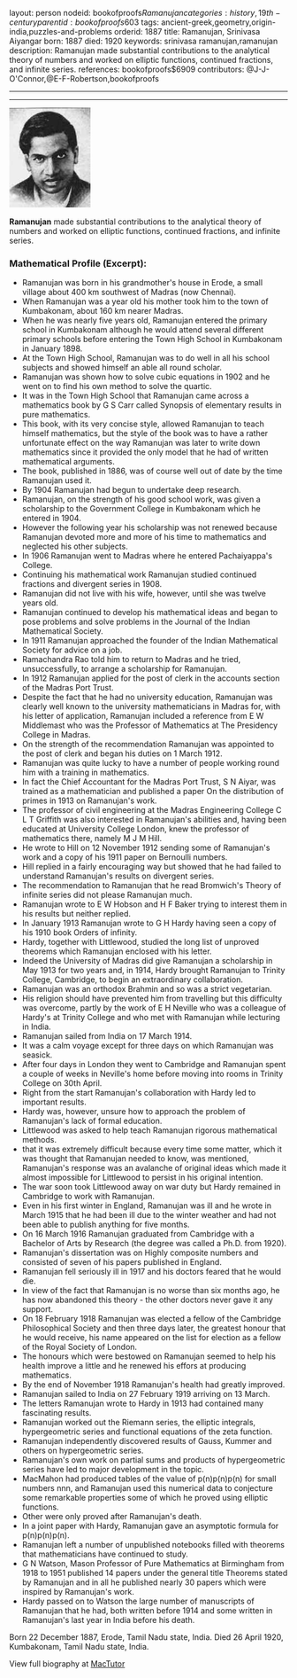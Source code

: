 layout: person
nodeid: bookofproofs$Ramanujan
categories: history,19th-century
parentid: bookofproofs$603
tags: ancient-greek,geometry,origin-india,puzzles-and-problems
orderid: 1887
title: Ramanujan, Srinivasa Aiyangar
born: 1887
died: 1920
keywords: srinivasa ramanujan,ramanujan
description: Ramanujan made substantial contributions to the analytical theory of numbers and worked on elliptic functions, continued fractions, and infinite series.
references: bookofproofs$6909
contributors: @J-J-O'Connor,@E-F-Robertson,bookofproofs

---



---

![Ramanujan.jpg](https://github.com/bookofproofs/bookofproofs.github.io/blob/main/_sources/_assets/images/portraits/Ramanujan.jpg?raw=true)

**Ramanujan** made substantial contributions to the analytical theory of numbers and worked on elliptic functions, continued fractions, and infinite series.

### Mathematical Profile (Excerpt):
* Ramanujan was born in his grandmother's house in Erode, a small village about 400 km southwest of Madras (now Chennai).
* When Ramanujan was a year old his mother took him to the town of Kumbakonam, about 160 km nearer Madras.
* When he was nearly five years old, Ramanujan entered the primary school in Kumbakonam although he would attend several different primary schools before entering the Town High School in Kumbakonam in January 1898.
* At the Town High School, Ramanujan was to do well in all his school subjects and showed himself an able all round scholar.
* Ramanujan was shown how to solve cubic equations in 1902 and he went on to find his own method to solve the quartic.
* It was in the Town High School that Ramanujan came across a mathematics book by G S Carr called Synopsis of elementary results in pure mathematics.
* This book, with its very concise style, allowed Ramanujan to teach himself mathematics, but the style of the book was to have a rather unfortunate effect on the way Ramanujan was later to write down mathematics since it provided the only model that he had of written mathematical arguments.
* The book, published in 1886, was of course well out of date by the time Ramanujan used it.
* By 1904 Ramanujan had begun to undertake deep research.
* Ramanujan, on the strength of his good school work, was given a scholarship to the Government College in Kumbakonam which he entered in 1904.
* However the following year his scholarship was not renewed because Ramanujan devoted more and more of his time to mathematics and neglected his other subjects.
* In 1906 Ramanujan went to Madras where he entered Pachaiyappa's College.
* Continuing his mathematical work Ramanujan studied continued fractions and divergent series in 1908.
* Ramanujan did not live with his wife, however, until she was twelve years old.
* Ramanujan continued to develop his mathematical ideas and began to pose problems and solve problems in the Journal of the Indian Mathematical Society.
* In 1911 Ramanujan approached the founder of the Indian Mathematical Society for advice on a job.
* Ramachandra Rao told him to return to Madras and he tried, unsuccessfully, to arrange a scholarship for Ramanujan.
* In 1912 Ramanujan applied for the post of clerk in the accounts section of the Madras Port Trust.
* Despite the fact that he had no university education, Ramanujan was clearly well known to the university mathematicians in Madras for, with his letter of application, Ramanujan included a reference from E W Middlemast who was the Professor of Mathematics at The Presidency College in Madras.
* On the strength of the recommendation Ramanujan was appointed to the post of clerk and began his duties on 1 March 1912.
* Ramanujan was quite lucky to have a number of people working round him with a training in mathematics.
* In fact the Chief Accountant for the Madras Port Trust, S N Aiyar, was trained as a mathematician and published a paper On the distribution of primes in 1913 on Ramanujan's work.
* The professor of civil engineering at the Madras Engineering College C L T Griffith was also interested in Ramanujan's abilities and, having been educated at University College London, knew the professor of mathematics there, namely M J M Hill.
* He wrote to Hill on 12 November 1912 sending some of Ramanujan's work and a copy of his 1911 paper on Bernoulli numbers.
* Hill replied in a fairly encouraging way but showed that he had failed to understand Ramanujan's results on divergent series.
* The recommendation to Ramanujan that he read Bromwich's Theory of infinite series did not please Ramanujan much.
* Ramanujan wrote to E W Hobson and H F Baker trying to interest them in his results but neither replied.
* In January 1913 Ramanujan wrote to G H Hardy having seen a copy of his 1910 book Orders of infinity.
* Hardy, together with Littlewood, studied the long list of unproved theorems which Ramanujan enclosed with his letter.
* Indeed the University of Madras did give Ramanujan a scholarship in May 1913 for two years and, in 1914, Hardy brought Ramanujan to Trinity College, Cambridge, to begin an extraordinary collaboration.
* Ramanujan was an orthodox Brahmin and so was a strict vegetarian.
* His religion should have prevented him from travelling but this difficulty was overcome, partly by the work of E H Neville who was a colleague of Hardy's at Trinity College and who met with Ramanujan while lecturing in India.
* Ramanujan sailed from India on 17 March 1914.
* It was a calm voyage except for three days on which Ramanujan was seasick.
* After four days in London they went to Cambridge and Ramanujan spent a couple of weeks in Neville's home before moving into rooms in Trinity College on 30th  April.
* Right from the start Ramanujan's collaboration with Hardy led to important results.
* Hardy was, however, unsure how to approach the problem of Ramanujan's lack of formal education.
* Littlewood was asked to help teach Ramanujan rigorous mathematical methods.
* that it was extremely difficult because every time some matter, which it was thought that Ramanujan needed to know, was mentioned, Ramanujan's response was an avalanche of original ideas which made it almost impossible for Littlewood to persist in his original intention.
* The war soon took Littlewood away on war duty but Hardy remained in Cambridge to work with Ramanujan.
* Even in his first winter in England, Ramanujan was ill and he wrote in March 1915 that he had been ill due to the winter weather and had not been able to publish anything for five months.
* On 16 March 1916 Ramanujan graduated from Cambridge with a Bachelor of Arts by Research (the degree was called a Ph.D. from 1920).
* Ramanujan's dissertation was on Highly composite numbers and consisted of seven of his papers published in England.
* Ramanujan fell seriously ill in 1917 and his doctors feared that he would die.
* In view of the fact that Ramanujan is no worse than six months ago, he has now abandoned this theory - the other doctors never gave it any support.
* On 18 February 1918 Ramanujan was elected a fellow of the Cambridge Philosophical Society and then three days later, the greatest honour that he would receive, his name appeared on the list for election as a fellow of the Royal Society of London.
* The honours which were bestowed on Ramanujan seemed to help his health improve a little and he renewed his effors at producing mathematics.
* By the end of November 1918 Ramanujan's health had greatly improved.
* Ramanujan sailed to India on 27 February 1919 arriving on 13 March.
* The letters Ramanujan wrote to Hardy in 1913 had contained many fascinating results.
* Ramanujan worked out the Riemann series, the elliptic integrals, hypergeometric series and functional equations of the zeta function.
* Ramanujan independently discovered results of Gauss, Kummer and others on hypergeometric series.
* Ramanujan's own work on partial sums and products of hypergeometric series have led to major development in the topic.
* MacMahon had produced tables of the value of p(n)p(n)p(n) for small numbers nnn, and Ramanujan used this numerical data to conjecture some remarkable properties some of which he proved using elliptic functions.
* Other were only proved after Ramanujan's death.
* In a joint paper with Hardy, Ramanujan gave an asymptotic formula for p(n)p(n)p(n).
* Ramanujan left a number of unpublished notebooks filled with theorems that mathematicians have continued to study.
* G N Watson, Mason Professor of Pure Mathematics at Birmingham from 1918 to 1951 published 14 papers under the general title Theorems stated by Ramanujan and in all he published nearly 30 papers which were inspired by Ramanujan's work.
* Hardy passed on to Watson the large number of manuscripts of Ramanujan that he had, both written before 1914 and some written in Ramanujan's last year in India before his death.

Born 22 December 1887, Erode, Tamil Nadu state, India. Died 26 April 1920, Kumbakonam, Tamil Nadu state, India.

View full biography at [MacTutor](https://mathshistory.st-andrews.ac.uk/Biographies/Ramanujan/)
